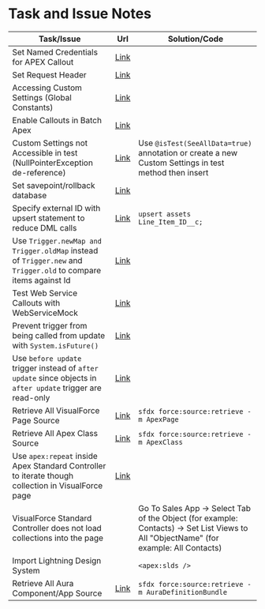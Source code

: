 # Task and Issue Notes

| Task/Issue                                                                                                     | Url                                                                                                                   | Solution/Code                                                                                                                         |
| -------------------------------------------------------------------------------------------------------------- | --------------------------------------------------------------------------------------------------------------------- | ------------------------------------------------------------------------------------------------------------------------------------- |
| Set Named Credentials for APEX Callout                                                                         | [Link](https://developer.salesforce.com/docs/atlas.en-us.apexcode.meta/apexcode/apex_callouts_named_credentials.htm)  |
| Set Request Header                                                                                             | [Link](https://developer.salesforce.com/docs/atlas.en-us.api_tooling.meta/api_tooling/intro_rest_header_examples.htm) |
| Accessing Custom Settings (Global Constants)                                                                   | [Link](https://help.salesforce.com/articleView?id=cs_accessing.htm)                                                   |
| Enable Callouts in Batch Apex                                                                                  | [Link](https://developer.salesforce.com/docs/atlas.en-us.apexcode.meta/apexcode/apex_batch_interface.htm)             |
| Custom Settings not Accessible in test (NullPointerException de-reference)                                     | [Link](https://developer.salesforce.com/docs/atlas.en-us.apexcode.meta/apexcode/apex_testing_seealldata_using.htm)    | Use `@isTest(SeeAllData=true)` annotation or create a new Custom Settings in test method then insert                                  |
| Set savepoint/rollback database                                                                                | [Link](https://developer.salesforce.com/docs/atlas.en-us.apexcode.meta/apexcode/langCon_apex_transaction_control.htm) |
| Specify external ID with upsert statement to reduce DML calls                                                  | [Link](https://developer.salesforce.com/docs/atlas.en-us.apexcode.meta/apexcode/langCon_apex_dml_examples_upsert.htm) | `upsert assets Line_Item_ID__c;`                                                                                                      |
| Use `Trigger.newMap and Trigger.oldMap` instead of `Trigger.new` and `Trigger.old` to compare items against Id | [Link](https://developer.salesforce.com/docs/atlas.en-us.apexcode.meta/apexcode/apex_triggers_context_variables.htm)  |
| Test Web Service Callouts with WebServiceMock                                                                  | [Link](https://developer.salesforce.com/docs/atlas.en-us.apexcode.meta/apexcode/apex_callouts_wsdl2apex_testing.htm)  |
| Prevent trigger from being called from update with `System.isFuture()`                                         | [Link](https://developer.salesforce.com/docs/atlas.en-us.apexcode.meta/apexcode/apex_methods_system_system.htm)       |
| Use `before update` trigger instead of `after update` since objects in `after update` trigger are read-only    | [Link](https://developer.salesforce.com/docs/atlas.en-us.apexcode.meta/apexcode/apex_class_System_Trigger.htm)        |
| Retrieve All VisualForce Page Source                                                                           | [Link](https://developer.salesforce.com/docs/atlas.en-us.sfdx_dev.meta/sfdx_dev/sfdx_dev_develop_any_org.htm)         | `sfdx force:source:retrieve -m ApexPage`                                                                                              |
| Retrieve All Apex Class Source                                                                                 | [Link](https://developer.salesforce.com/docs/atlas.en-us.sfdx_dev.meta/sfdx_dev/sfdx_dev_develop_any_org.htm)         | `sfdx force:source:retrieve -m ApexClass`                                                                                             |
| Use `apex:repeat` inside Apex Standard Controller to iterate though collection in VisualForce page             | [Link](https://developer.salesforce.com/docs/atlas.en-us.pages.meta/pages/pages_compref_repeat.htm)                   |
| VisualForce Standard Controller does not load collections into the page                                        |                                                                                                                       | Go To Sales App -> Select Tab of the Object (for example: Contacts) -> Set List Views to All "ObjectName" (for example: All Contacts) |
| Import Lightning Design System                                                                                 |                                                                                                                       | `<apex:slds />`                                                                                                                       |
| Retrieve All Aura Component/App Source                                                                         | [Link](http://matheusgoncalves.com/salesforce-dx-useful-cli-commands/)                                                | `sfdx force:source:retrieve -m AuraDefinitionBundle`                                                                                  |
